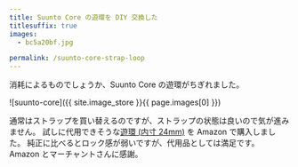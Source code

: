 ```yaml
---
title: Suunto Core の遊環を DIY 交換した
titlesuffix: true
images:
  - bc5a20bf.jpg

permalink: /suunto-core-strap-loop
---
```


消耗によるものでしょうか、Suunto Core の遊環がちぎれました。

![suunto-core]({{ site.image_store }}{{ page.images[0] }})

通常はストラップを買い替えるのですが、ストラップの状態は良いので気が進みません。
試しに代用できそうな[遊環 (内寸 24mm)](http://www.amazon.co.jp/gp/product/B00L6NZXIY/tag=amzntm-22) を Amazon で購入しました。
純正に比べるとロック感が弱いですが、代用品としては満足です。
Amazon とマーチャントさんに感謝。
